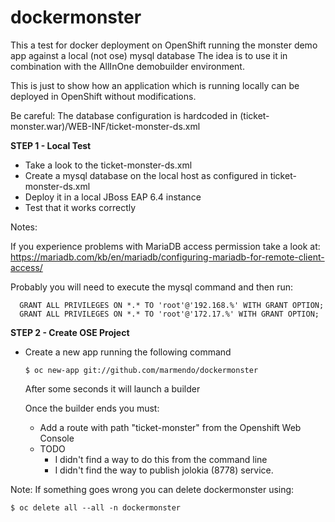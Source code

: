 # dockermonster
This a test for docker deployment on OpenShift running the monster demo app against a local (not ose) mysql database
The idea is to use it in combination with the AllInOne demobuilder environment.

This is just to show how an application which is running locally can be deployed in OpenShift without modifications.

Be careful: The database configuration is hardcoded in (ticket-monster.war)/WEB-INF/ticket-monster-ds.xml

**STEP 1 - Local Test**

- Take a look to the ticket-monster-ds.xml
- Create a mysql database on the local host as configured in ticket-monster-ds.xml
- Deploy it in a local JBoss EAP 6.4 instance
- Test that it works correctly

Notes:

If you experience problems with MariaDB access permission take a look at:
  https://mariadb.com/kb/en/mariadb/configuring-mariadb-for-remote-client-access/
  
Probably you will need to execute the mysql command and then run:
```
  GRANT ALL PRIVILEGES ON *.* TO 'root'@'192.168.%' WITH GRANT OPTION;
  GRANT ALL PRIVILEGES ON *.* TO 'root'@'172.17.%' WITH GRANT OPTION;
```
**STEP 2 - Create OSE Project**

- Create a new app running the following command

   `$ oc new-app git://github.com/marmendo/dockermonster`

   After some seconds it will launch a builder
   
   Once the builder ends you must:
   - Add a route with path "ticket-monster" from the Openshift Web Console
   - TODO
       - I didn't find a way to do this from the command line
       - I didn't find the way to publish jolokia (8778) service.
   

Note: If something goes wrong you can delete dockermonster using:

`$ oc delete all --all -n dockermonster`


